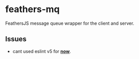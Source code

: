 # feathers-mq
FeathersJS message queue wrapper for the client and server.


## Issues
- cant used eslint v5 for **[now](https://github.com/airbnb/javascript/issues/1845)**.
